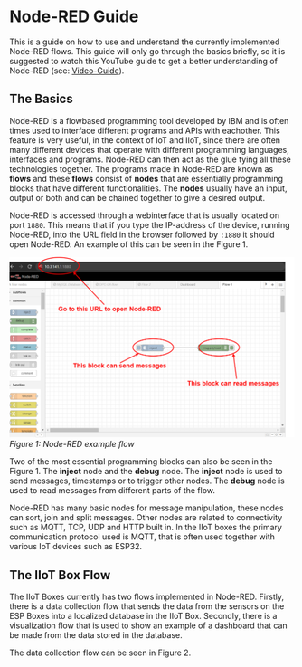 # Node-RED Guide

This is a guide on how to use and understand the currently implemented Node-RED flows. This guide will only go through the basics briefly, so it is suggested to watch this YouTube guide to get a better understanding of Node-RED (see: [Video-Guide](https://www.youtube.com/watch?v=3AR432bguOY&ab_channel=OptoVideo)).

## The Basics

Node-RED is a flowbased programming tool developed by IBM and is often times used to interface different programs and APIs with eachother. This feature is very useful, in the context of IoT and IIoT, since there are often many different devices that operate with different programming languages, interfaces and programs. Node-RED can then act as the glue tying all these technologies together. The programs made in Node-RED are known as **flows** and these **flows** consist of **nodes** that are essentially programming blocks that have different functionalities. The **nodes** usually have an input, output or both and can be chained together to give a desired output.

Node-RED is accessed through a webinterface that is usually located on port `1880`. This means that if you type the IP-address of the device, running Node-RED, into the URL field in the browser followed by `:1880` it should open Node-RED. An example of this can be seen in the Figure 1.

![Figure](../figures/node-red-guide-1.png)
*Figure 1: Node-RED example flow*

Two of the most essential programming blocks can also be seen in the Figure 1. The **inject** node and the **debug** node. The **inject** node is used to send messages, timestamps or to trigger other nodes. The **debug** node is used to read messages from different parts of the flow.

Node-RED has many basic nodes for message manipulation, these nodes can sort, join and split messages. Other nodes are related to connectivity such as MQTT, TCP, UDP and HTTP built in. In the IIoT boxes the primary communication protocol used is MQTT, that is often used together with various IoT devices such as ESP32.

## The IIoT Box Flow

The IIoT Boxes currently has two flows implemented in Node-RED. Firstly, there is a data collection flow that sends the data from the sensors on the ESP Boxes into a localized database in the IIoT Box. Secondly, there is a visualization flow that is used to show an example of a dashboard that can be made from the data stored in the database.

The data collection flow can be seen in Figure 2. 